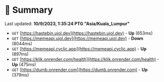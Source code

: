 # 📖 Summary
Last updated: **10/9/2023, 1:35:24 PTG "Asia/Kuala_Lumpur"**

- `GET` [https://hastebin.ujol.dev](https://hastebin.ujol.dev) - **Up** (653ms)
- `GET` [https://memeapi.ujol.dev](https://memeapi.ujol.dev) - **Down** (8044ms)
- `GET` [https://memeapi.cyclic.app](https://memeapi.cyclic.app) - **Up** (897ms)
- `GET` [https://klik.onrender.com/health](https://klik.onrender.com/health) - **Up** (475ms)
- `GET` [https://dumb.onrender.com](https://dumb.onrender.com) - **Up** (379ms)
